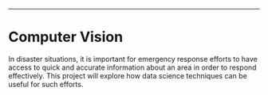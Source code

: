 ---

# Computer Vision

In disaster situations, it is important for emergency response efforts to have access to quick and accurate information about an area in order to respond effectively. This project will explore how data science techniques can be useful for such efforts.
